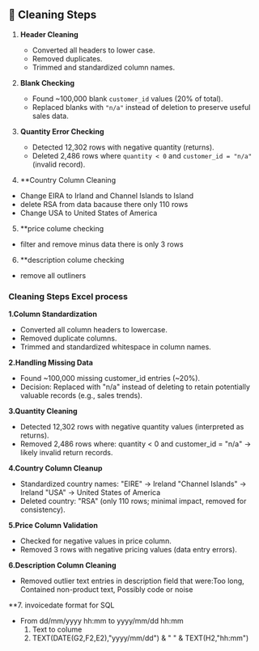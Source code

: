

## 🔧 Cleaning Steps

1. **Header Cleaning**
   - Converted all headers to lower case.
   - Removed duplicates.
   - Trimmed and standardized column names.

2. **Blank Checking**
   - Found ~100,000 blank `customer_id` values (20% of total).
   - Replaced blanks with `"n/a"` instead of deletion to preserve useful sales data.

3. **Quantity Error Checking**
   - Detected 12,302 rows with negative quantity (returns).
   - Deleted 2,486 rows where `quantity < 0` and `customer_id = "n/a"` (invalid record).

4. **Country Column Cleaning
- Change EIRA to Irland and Channel Islands to Island
- delete RSA from data bacause there only 110 rows
- Change USA to United States of America

5. **price colume checking 
- filter and remove minus data there is only 3 rows

6. **description colume checking
- remove all outliners


### Cleaning Steps Excel process
**1.Column Standardization**
 - Converted all column headers to lowercase.
 - Removed duplicate columns.
 - Trimmed and standardized whitespace in column names.

**2.Handling Missing Data**
- Found ~100,000 missing customer_id entries (~20%).
- Decision: Replaced with "n/a" instead of deleting to retain potentially valuable records (e.g., sales trends).

**3.Quantity Cleaning**
- Detected 12,302 rows with negative quantity values (interpreted as returns).
- Removed 2,486 rows where: quantity < 0 and customer_id = "n/a" → likely invalid return records.

**4.Country Column Cleanup**
- Standardized country names: "EIRE" → Ireland "Channel Islands" → Ireland "USA" → United States of America
- Deleted country: "RSA" (only 110 rows; minimal impact, removed for consistency).

**5.Price Column Validation**
- Checked for negative values in price column.
- Removed 3 rows with negative pricing values (data entry errors).

**6.Description Column Cleaning**
- Removed outlier text entries in description field that were:Too long, Contained non-product text, Possibly code or noise

**7. invoicedate format for SQL
- From dd/mm/yyyy hh:mm to yyyy/mm/dd hh:mm 
  1. Text to colume
  2. TEXT(DATE(G2,F2,E2),"yyyy/mm/dd") & " " & TEXT(H2,"hh:mm")
